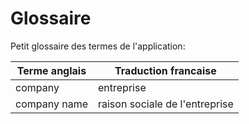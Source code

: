 # Glossaire

Petit glossaire des termes de l'application:
 
 Terme anglais | Traduction francaise
 ------------- | --------------------
 company       | entreprise
 company name  | raison sociale de l'entreprise
 
  